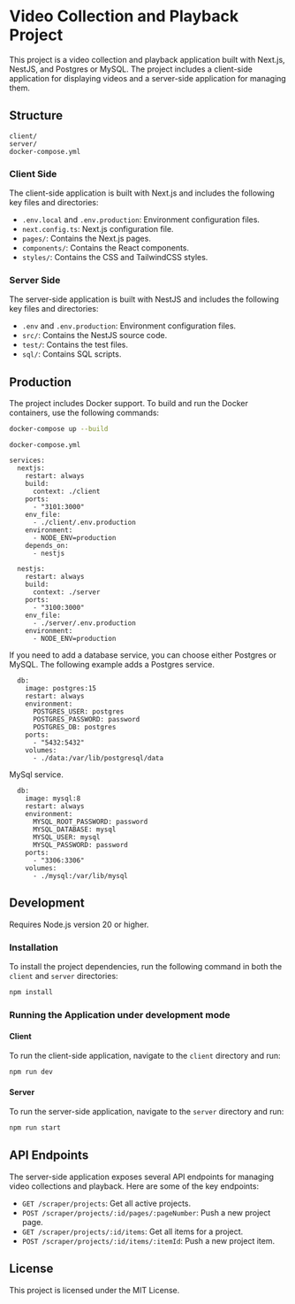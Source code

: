 # Video Collection and Playback Project

This project is a video collection and playback application built with Next.js, NestJS, and Postgres or MySQL. The project includes a client-side application for displaying videos and a server-side application for managing them.

## Structure

```plainttext
client/ 
server/
docker-compose.yml
```

### Client Side

The client-side application is built with Next.js and includes the following key files and directories:

- `.env.local` and `.env.production`: Environment configuration files.
- `next.config.ts`: Next.js configuration file.
- `pages/`: Contains the Next.js pages.
- `components/`: Contains the React components.
- `styles/`: Contains the CSS and TailwindCSS styles.

### Server Side

The server-side application is built with NestJS and includes the following key files and directories:

- `.env` and `.env.production`: Environment configuration files.
- `src/`: Contains the NestJS source code.
- `test/`: Contains the test files.
- `sql/`: Contains SQL scripts.

## Production

The project includes Docker support. To build and run the Docker containers, use the following commands:

```sh
docker-compose up --build
```

`docker-compose.yml`

```docker
services:
  nextjs:
    restart: always
    build:
      context: ./client
    ports:
      - "3101:3000"
    env_file:
      - ./client/.env.production
    environment:
      - NODE_ENV=production
    depends_on:
      - nestjs

  nestjs:
    restart: always
    build:
      context: ./server
    ports:
      - "3100:3000"
    env_file:
      - ./server/.env.production
    environment:
      - NODE_ENV=production
```

If you need to add a database service, you can choose either Postgres or MySQL.
The following example adds a Postgres service.

```docker
  db:
    image: postgres:15
    restart: always
    environment:
      POSTGRES_USER: postgres
      POSTGRES_PASSWORD: password
      POSTGRES_DB: postgres
    ports:
      - "5432:5432"
    volumes:
      - ./data:/var/lib/postgresql/data

```

MySql service.

```docker
  db:
    image: mysql:8
    restart: always
    environment:
      MYSQL_ROOT_PASSWORD: password
      MYSQL_DATABASE: mysql
      MYSQL_USER: mysql
      MYSQL_PASSWORD: password
    ports:
      - "3306:3306"
    volumes:
      - ./mysql:/var/lib/mysql

```

## Development

Requires Node.js version 20 or higher.

### Installation

To install the project dependencies, run the following command in both the `client` and `server` directories:

```sh
npm install
```

### Running the Application under development mode

#### Client

To run the client-side application, navigate to the `client` directory and run:

```sh
npm run dev
```

#### Server

To run the server-side application, navigate to the `server` directory and run:

```sh
npm run start
```

## API Endpoints

The server-side application exposes several API endpoints for managing video collections and playback. Here are some of the key endpoints:

- `GET /scraper/projects`: Get all active projects.
- `POST /scraper/projects/:id/pages/:pageNumber`: Push a new project page.
- `GET /scraper/projects/:id/items`: Get all items for a project.
- `POST /scraper/projects/:id/items/:itemId`: Push a new project item.

## License

This project is licensed under the MIT License.
